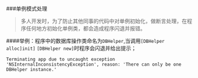 ###单例模式处理

>多人开发时，为了防止其他同事的代码中对单例初始化，做断言处理，在程序任何地方初始化单例类，都会造成程序闪退并报错。

####举例：程序中的数据库操作类命名为`DBHelper`,当调用`[DBHelper alloc]init]` `[DBHelper new]`时程序会闪退并给出提示；

```
Terminating app due to uncaught exception 'NSInternalInconsistencyException', reason: 'There can only be one DBHelper instance.'
```
